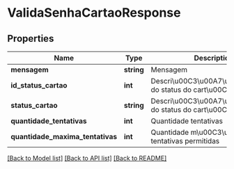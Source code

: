 # ValidaSenhaCartaoResponse

## Properties
Name | Type | Description | Notes
------------ | ------------- | ------------- | -------------
**mensagem** | **string** | Mensagem | [optional] 
**id_status_cartao** | **int** | Descri\u00C3\u00A7\u00C3\u00A3o do status do cart\u00C3\u00A3o | [optional] 
**status_cartao** | **string** | Descri\u00C3\u00A7\u00C3\u00A3o do status do cart\u00C3\u00A3o | [optional] 
**quantidade_tentativas** | **int** | Quantidade tentativas | [optional] 
**quantidade_maxima_tentativas** | **int** | Quantidade m\u00C3\u00A1xima tentativas permitidas | [optional] 

[[Back to Model list]](../README.md#documentation-for-models) [[Back to API list]](../README.md#documentation-for-api-endpoints) [[Back to README]](../README.md)


